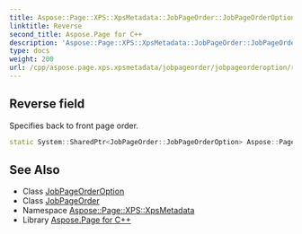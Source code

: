 ```yaml
---
title: Aspose::Page::XPS::XpsMetadata::JobPageOrder::JobPageOrderOption::Reverse field
linktitle: Reverse
second_title: Aspose.Page for C++
description: 'Aspose::Page::XPS::XpsMetadata::JobPageOrder::JobPageOrderOption::Reverse field. Specifies back to front page order in C++.'
type: docs
weight: 200
url: /cpp/aspose.page.xps.xpsmetadata/jobpageorder/jobpageorderoption/reverse/
---
```

## Reverse field


Specifies back to front page order.

```cpp
static System::SharedPtr<JobPageOrder::JobPageOrderOption> Aspose::Page::XPS::XpsMetadata::JobPageOrder::JobPageOrderOption::Reverse
```

## See Also

* Class [JobPageOrderOption](../)
* Class [JobPageOrder](../../)
* Namespace [Aspose::Page::XPS::XpsMetadata](../../../)
* Library [Aspose.Page for C++](../../../../)
